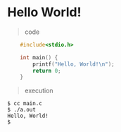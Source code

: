# Hello World!

> code

```c
	#include<stdio.h>

	int main() {
		printf("Hello, World!\n");
		return 0;
	}
```

> execution

```
$ cc main.c
$ ./a.out
Hello, World!
$
```